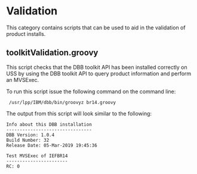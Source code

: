 # Validation 

This category contains scripts that can be used to aid in the validation of product installs. 

## toolkitValidation.groovy

This script checks that the DBB toolkit API has been installed correctly on USS by using the DBB toolkit API to query product information and perform an MVSExec.

To run this script issue the following command on the command line:
```
 /usr/lpp/IBM/dbb/bin/groovyz br14.groovy
```

The output from this script will look similar to the following:

```
Info about this DBB installation
--------------------------------
DBB Version: 1.0.4
Build Number: 32
Release Date: 05-Mar-2019 19:45:36
 
Test MVSExec of IEFBR14
-----------------------
RC: 0
```
